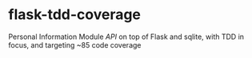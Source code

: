 # flask-tdd-coverage
Personal Information Module *API* on top of Flask and sqlite, with TDD in focus, and targeting ~85 code coverage
